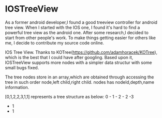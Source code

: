 IOSTreeView
===========

As a former android developer,I found a good treeview controller for android tree view. When I started with the IOS one, I found it's hard to find a powerful tree view as the android one. After some research,I decided to start from other people's work. To make things getting easier for others like me, I decide to contribute my source code online.

IOS Tree View. Thanks to KOTree(https://github.com/adamhoracek/KOTree), which is the best that I could have after googling. Based upon it, IOSTreeView supports more nodes with a simpler data structur with some small bugs fixed.  

The tree nodes store in an array,which are obtained through accessing the tree in such order node,left child,right child.
nodes has nodeId,depth,name information.

[0,1,2,2,3,1,1] represents a tree structure as below:
0 - 1 - 2
      - 2 -3 
  - 1
  - 1
